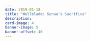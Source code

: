 ```yaml
---
date: 2019-01-18
title: "Hellblade: Senua's Sacrifice"
description:
card-image: 4
banner-image: 5
banner-offset: 40
---
```

